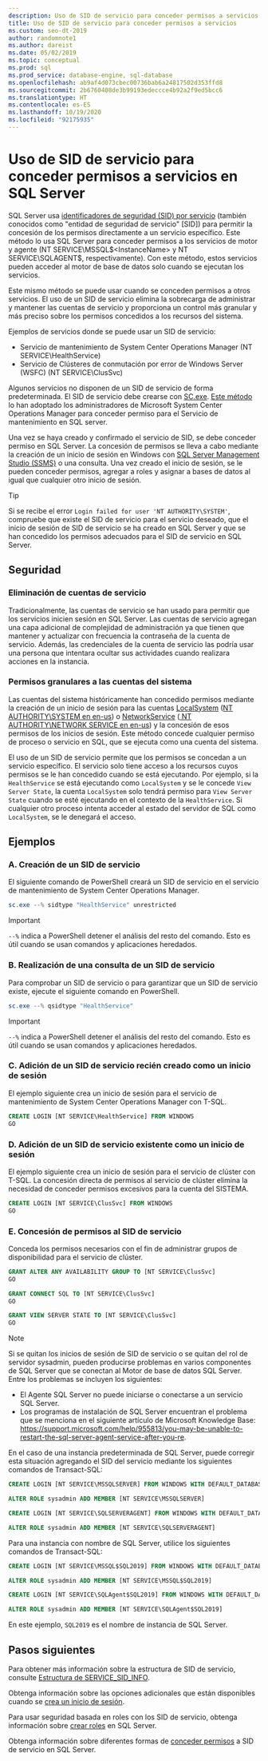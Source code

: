 ```yaml
---
description: Uso de SID de servicio para conceder permisos a servicios en SQL Server
title: Uso de SID de servicio para conceder permisos a servicios
ms.custom: seo-dt-2019
author: randomnote1
ms.author: dareist
ms.date: 05/02/2019
ms.topic: conceptual
ms.prod: sql
ms.prod_service: database-engine, sql-database
ms.openlocfilehash: ab9af4d073cbec00736bab6a24817502d353ffd8
ms.sourcegitcommit: 2b6760408de3b99193edeccce4b92a2f9ed5bcc6
ms.translationtype: HT
ms.contentlocale: es-ES
ms.lasthandoff: 10/19/2020
ms.locfileid: "92175935"
---
```

# <a name="using-service-sids-to-grant-permissions-to-services-in-sql-server"></a>Uso de SID de servicio para conceder permisos a servicios en SQL Server

SQL Server usa [identificadores de seguridad (SID) por servicio](https://support.microsoft.com/help/2620201/sql-server-uses-a-service-sid-to-provide-service-isolation) (también conocidos como "entidad de seguridad de servicio" [SID]) para permitir la concesión de los permisos directamente a un servicio específico. Este método lo usa SQL Server para conceder permisos a los servicios de motor y agente (NT SERVICE\MSSQL$<InstanceName> y NT SERVICE\SQLAGENT$<InstanceName>, respectivamente). Con este método, estos servicios pueden acceder al motor de base de datos solo cuando se ejecutan los servicios.

Este mismo método se puede usar cuando se conceden permisos a otros servicios. El uso de un SID de servicio elimina la sobrecarga de administrar y mantener las cuentas de servicio y proporciona un control más granular y más preciso sobre los permisos concedidos a los recursos del sistema.

Ejemplos de servicios donde se puede usar un SID de servicio:

- Servicio de mantenimiento de System Center Operations Manager (NT SERVICE\HealthService)
- Servicio de Clústeres de conmutación por error de Windows Server (WSFC) (NT SERVICE\ClusSvc)

Algunos servicios no disponen de un SID de servicio de forma predeterminada. El SID de servicio debe crearse con [SC.exe](/windows/desktop/services/configuring-a-service-using-sc). [Este método](https://kevinholman.com/2016/08/25/sql-mp-run-as-accounts-no-longer-required/) lo han adoptado los administradores de Microsoft System Center Operations Manager para conceder permiso para el Servicio de mantenimiento en SQL server.

Una vez se haya creado y confirmado el servicio de SID, se debe conceder permiso en SQL Server. La concesión de permisos se lleva a cabo mediante la creación de un inicio de sesión en Windows con [SQL Server Management Studio (SSMS)](../../ssms/download-sql-server-management-studio-ssms.md) o una consulta. Una vez creado el inicio de sesión, se le pueden conceder permisos, agregar a roles y asignar a bases de datos al igual que cualquier otro inicio de sesión.

> [!TIP]
> Si se recibe el error `Login failed for user 'NT AUTHORITY\SYSTEM'`, compruebe que existe el SID de servicio para el servicio deseado, que el inicio de sesión de SID de servicio se ha creado en SQL Server y que se han concedido los permisos adecuados para el SID de servicio en SQL Server.

## <a name="security"></a>Seguridad

### <a name="eliminate-service-accounts"></a>Eliminación de cuentas de servicio

Tradicionalmente, las cuentas de servicio se han usado para permitir que los servicios inicien sesión en SQL Server. Las cuentas de servicio agregan una capa adicional de complejidad de administración ya que tienen que mantener y actualizar con frecuencia la contraseña de la cuenta de servicio. Además, las credenciales de la cuenta de servicio las podría usar una persona que intentara ocultar sus actividades cuando realizara acciones en la instancia.

### <a name="granular-permissions-to-system-accounts"></a>Permisos granulares a las cuentas del sistema

Las cuentas del sistema históricamente han concedido permisos mediante la creación de un inicio de sesión para las cuentas [LocalSystem](/windows/win32/services/localsystem-account) ([NT AUTHORITY\SYSTEM en en-us](../../database-engine/configure-windows/configure-windows-service-accounts-and-permissions.md#Localized_service_names)) o [NetworkService](/windows/desktop/Services/networkservice-account) ([ NT AUTHORITY\NETWORK SERVICE en en-us](../../database-engine/configure-windows/configure-windows-service-accounts-and-permissions.md#Localized_service_names)) y la concesión de esos permisos de los inicios de sesión. Este método concede cualquier permiso de proceso o servicio en SQL, que se ejecuta como una cuenta del sistema.

El uso de un SID de servicio permite que los permisos se concedan a un servicio específico. El servicio solo tiene acceso a los recursos cuyos permisos se le han concedido cuando se está ejecutando. Por ejemplo, si la `HealthService` se está ejecutando como `LocalSystem` y se le concede `View Server State`, la cuenta `LocalSystem` solo tendrá permiso para `View Server State` cuando se esté ejecutando en el contexto de la `HealthService`. Si cualquier otro proceso intenta acceder al estado del servidor de SQL como `LocalSystem`, se le denegará el acceso.

## <a name="examples"></a>Ejemplos

### <a name="a-create-a-service-sid"></a>A. Creación de un SID de servicio

El siguiente comando de PowerShell creará un SID de servicio en el servicio de mantenimiento de System Center Operations Manager.

```PowerShell
sc.exe --% sidtype "HealthService" unrestricted
```

> [!IMPORTANT]
> `--%` indica a PowerShell detener el análisis del resto del comando. Esto es útil cuando se usan comandos y aplicaciones heredados.

### <a name="b-query-a-service-sid"></a>B. Realización de una consulta de un SID de servicio

Para comprobar un SID de servicio o para garantizar que un SID de servicio existe, ejecute el siguiente comando en PowerShell.

```PowerShell
sc.exe --% qsidtype "HealthService"
```

> [!IMPORTANT]
> `--%` indica a PowerShell detener el análisis del resto del comando. Esto es útil cuando se usan comandos y aplicaciones heredados.

### <a name="c-add-a-newly-created-service-sid-as-a-login"></a>C. Adición de un SID de servicio recién creado como un inicio de sesión

El ejemplo siguiente crea un inicio de sesión para el servicio de mantenimiento de System Center Operations Manager con T-SQL.

```SQL
CREATE LOGIN [NT SERVICE\HealthService] FROM WINDOWS
GO
```

### <a name="d-add-an-existing-service-sid-as-a-login"></a>D. Adición de un SID de servicio existente como un inicio de sesión

El ejemplo siguiente crea un inicio de sesión para el servicio de clúster con T-SQL. La concesión directa de permisos al servicio de clúster elimina la necesidad de conceder permisos excesivos para la cuenta del SISTEMA.

```SQL
CREATE LOGIN [NT SERVICE\ClusSvc] FROM WINDOWS
GO
```

### <a name="e-grant-permissions-to-a-service-sid"></a>E. Concesión de permisos al SID de servicio

Conceda los permisos necesarios con el fin de administrar grupos de disponibilidad para el servicio de clúster.

```SQL
GRANT ALTER ANY AVAILABILITY GROUP TO [NT SERVICE\ClusSvc]
GO

GRANT CONNECT SQL TO [NT SERVICE\ClusSvc]
GO

GRANT VIEW SERVER STATE TO [NT SERVICE\ClusSvc]
GO
```

  > [!NOTE]
  > Si se quitan los inicios de sesión de SID de servicio o se quitan del rol de servidor sysadmin, pueden producirse problemas en varios componentes de SQL Server que se conectan al Motor de base de datos SQL Server. Entre los problemas se incluyen los siguientes:
  > - El Agente SQL Server no puede iniciarse o conectarse a un servicio SQL Server.
  > - Los programas de instalación de SQL Server encuentran el problema que se menciona en el siguiente artículo de Microsoft Knowledge Base: https://support.microsoft.com/help/955813/you-may-be-unable-to-restart-the-sql-server-agent-service-after-you-re.
  >
  > En el caso de una instancia predeterminada de SQL Server, puede corregir esta situación agregando el SID del servicio mediante los siguientes comandos de Transact-SQL:
  >
  > ```sql
  > CREATE LOGIN [NT SERVICE\MSSQLSERVER] FROM WINDOWS WITH DEFAULT_DATABASE=[master], DEFAULT_LANGUAGE=[us_english]
  > 
  > ALTER ROLE sysadmin ADD MEMBER [NT SERVICE\MSSQLSERVER]
  > 
  > CREATE LOGIN [NT SERVICE\SQLSERVERAGENT] FROM WINDOWS WITH DEFAULT_DATABASE=[master], DEFAULT_LANGUAGE=[us_english]
  > 
  > ALTER ROLE sysadmin ADD MEMBER [NT SERVICE\SQLSERVERAGENT]
  > ```
  > Para una instancia con nombre de SQL Server, utilice los siguientes comandos de Transact-SQL:
  > ```sql
  > CREATE LOGIN [NT SERVICE\MSSQL$SQL2019] FROM WINDOWS WITH DEFAULT_DATABASE=[master], DEFAULT_LANGUAGE=[us_english]
  > 
  > ALTER ROLE sysadmin ADD MEMBER [NT SERVICE\MSSQL$SQL2019]
  > 
  > CREATE LOGIN [NT SERVICE\SQLAgent$SQL2019] FROM WINDOWS WITH DEFAULT_DATABASE=[master], DEFAULT_LANGUAGE=[us_english]
  > 
  > ALTER ROLE sysadmin ADD MEMBER [NT SERVICE\SQLAgent$SQL2019]
  > 
  > ```
  > En este ejemplo, `SQL2019` es el nombre de instancia de SQL Server.

## <a name="next-steps"></a>Pasos siguientes

Para obtener más información sobre la estructura de SID de servicio, consulte [Estructura de SERVICE_SID_INFO](/windows/win32/api/winsvc/ns-winsvc-service_sid_info).

Obtenga información sobre las opciones adicionales que están disponibles cuando se [crea un inicio de sesión](../../t-sql/statements/create-login-transact-sql.md).

Para usar seguridad basada en roles con los SID de servicio, obtenga información sobre [crear roles](../../t-sql/statements/create-role-transact-sql.md) en SQL Server.

Obtenga información sobre diferentes formas de [conceder permisos](../../t-sql/statements/grant-transact-sql.md) a SID de servicio en SQL Server.

